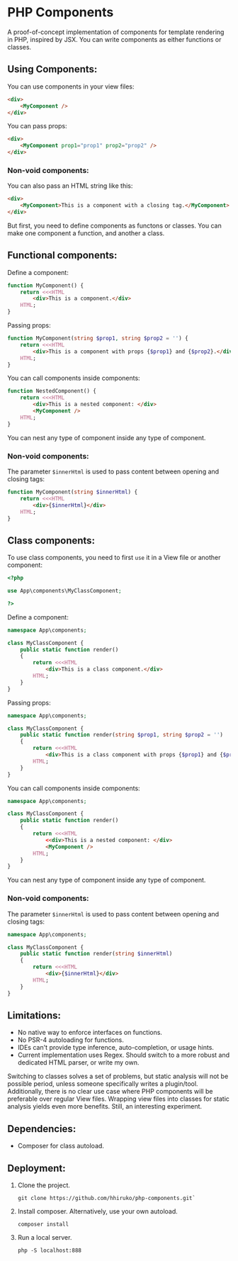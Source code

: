 # PHP Components

A proof-of-concept implementation of components for template rendering in PHP, inspired by JSX. You can write components as either functions or classes.

## Using Components:

You can use components in your view files:
```html
<div>
    <MyComponent />
</div>
```

You can pass props:
```html
<div>
    <MyComponent prop1="prop1" prop2="prop2" />
</div>
```

### Non-void components:

You can also pass an HTML string like this:
```html
<div>
    <MyComponent>This is a component with a closing tag.</MyComponent>
</div>
```

But first, you need to define components as functons or classes. You can make one component a function, and another a class.

## Functional components:

Define a component:
```php
function MyComponent() {
    return <<<HTML
        <div>This is a component.</div>
    HTML;
}
```

Passing props:
```php
function MyComponent(string $prop1, string $prop2 = '') {
    return <<<HTML
        <div>This is a component with props {$prop1} and {$prop2}.</div>
    HTML;
}
```

You can call components inside components:
```php
function NestedComponent() {
    return <<<HTML
        <div>This is a nested component: </div>
        <MyComponent />
    HTML;
}
```
You can nest any type of component inside any type of component.

### Non-void components:

The parameter `$innerHtml` is used to pass content between opening and closing tags:
```php
function MyComponent(string $innerHtml) {
    return <<<HTML
        <div>{$innerHtml}</div>
    HTML;
}
```

## Class components:

To use class components, you need to first `use` it in a View file or another component:
```php
<?php 

use App\components\MyClassComponent;

?>
```

Define a component:
```php
namespace App\components;

class MyClassComponent {
    public static function render()
    {
        return <<<HTML
            <div>This is a class component.</div>
        HTML;
    }
}
```

Passing props:
```php
namespace App\components;

class MyClassComponent {
    public static function render(string $prop1, string $prop2 = '')
    {
        return <<<HTML
            <div>This is a class component with props {$prop1} and {$prop2}.</div>
        HTML;
    }
}
```

You can call components inside components:
```php
namespace App\components;

class MyClassComponent {
    public static function render()
    {
        return <<<HTML
            <<div>This is a nested component: </div>
            <MyComponent />
        HTML;
    }
}
```
You can nest any type of component inside any type of component.

### Non-void components:

The parameter `$innerHtml` is used to pass content between opening and closing tags:
```php
namespace App\components;

class MyClassComponent {
    public static function render(string $innerHtml)
    {
        return <<<HTML
            <div>{$innerHtml}</div>
        HTML;
    }
}
```

## Limitations:

- No native way to enforce interfaces on functions.
- No PSR-4 autoloading for functions.
- IDEs can't provide type inference, auto-completion, or usage hints.
- Current implementation uses Regex. Should switch to a more robust and dedicated HTML parser, or write my own.

Switching to classes solves a set of problems, but static analysis will not be possible period, unless someone specifically writes a plugin/tool. Additionally, there is no clear use case where PHP components will be preferable over regular View files. Wrapping view files into classes for static analysis yields even more benefits. Still, an interesting experiment.

## Dependencies:

- Composer for class autoload.

## Deployment:

1. Clone the project. 
    ```
    git clone https://github.com/hhiruko/php-components.git`
    ```

2. Install composer. Alternatively, use your own autoload.
    ```
    composer install
    ```

3. Run a local server.
    ```
    php -S localhost:888
    ```
